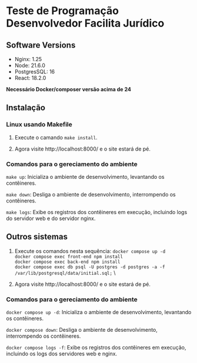 # Teste de Programação Desenvolvedor Facilita Jurídico

## Software Versions
- Nginx: 1.25
- Node: 21.6.0
- PostgresSQL: 16
- React: 18.2.0

**Necessário Docker/composer versão acima de 24**

## Instalação

### Linux usando Makefile
1. Execute o camando `make install`.

2. Agora visite http://localhost:8000/ e o site estará de pé.

### Comandos para o gereciamento do ambiente

`make up`: Inicializa o ambiente de desenvolvimento, levantando os contêineres.

`make down`: Desliga o ambiente de desenvolvimento, interrompendo os contêineres.

`make logs`: Exibe os registros dos contêineres em execução, incluindo logs do servidor web e do servidor nginx.

## Outros sistemas
1. Execute os comandos nesta sequência:
`docker compose up -d` \
`docker compose exec front-end npm install` \
`docker compose exec back-end npm install` \
`docker compose exec db psql -U postgres -d postgres -a -f /var/lib/postgresql/data/initial.sql;` \

2. Agora visite http://localhost:8000/ e o site estará de pé.

### Comandos para o gereciamento do ambiente

`docker compose up -d`: Inicializa o ambiente de desenvolvimento, levantando os contêineres.

`docker compose down`: Desliga o ambiente de desenvolvimento, interrompendo os contêineres.

`docker compose logs -f`: Exibe os registros dos contêineres em execução, incluindo os logs dos servidores web e nginx.
